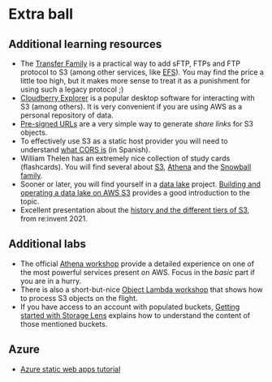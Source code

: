 
# Extra ball

## Additional learning resources

* The [Transfer Family](https://aws.amazon.com/aws-transfer-family/) is a practical way to add
sFTP, FTPs and FTP protocol to S3 (among other services, like [EFS](https://aws.amazon.com/efs/?nc1=h_ls)).
You may find the price a little too high, but it makes more sense to treat it as a punishment for using
such a legacy protocol ;)
* [Cloudberry Explorer](https://www.msp360.com/explorer/windows/) is a popular desktop software
for interacting with S3 (among others). It is very convenient if you are using AWS as a personal
repository of data.
* [Pre-signed URLs](https://docs.aws.amazon.com/AmazonS3/latest/userguide/ShareObjectPreSignedURL.html) are
a very simple way to generate *share links* for S3 objects.
* To effectively use S3 as a static host provider you will need to understand [what CORS is](https://github.com/programar-cloud/blog/blob/master/content/post/1130-cors.md) (in Spanish).
* William Thelen has an extremely nice collection of study cards (flashcards). You will find several about
[S3](https://quizlet.com/516736315/aws-amazon-s3-flash-cards/), [Athena](https://quizlet.com/517204816/advanced-amazon-s3-and-athena-flash-cards/) and the [Snowball family](https://quizlet.com/518465877/aws-storage-extras-flash-cards/).
* Sooner or later, you will find yourself in a [data lake](https://en.wikipedia.org/wiki/Data_lake) project. [Building and operating a data lake on AWS S3](https://www.youtube.com/watch?v=YCNVdK5kPWk) provides a good introduction to the topic.
* Excellent presentation about the [history and the different tiers of S3](https://d1.awsstatic.com/events/reinvent/2021/New_Launch_Introducing_the_Amazon_S3_Glacier_Instant_Retrieval_storage_class_STG214.pdf), from re:invent 2021.

## Additional labs

* The official [Athena workshop](https://catalog.us-east-1.prod.workshops.aws/workshops/9981f1a1-abdc-49b5-8387-cb01d238bb78/en-US) provide a detailed experience on one of the most powerful services present on AWS. Focus in the *basic* part if
you are in a hurry.
* There is also a short-but-nice [Object Lambda workshop](https://catalog.us-east-1.prod.workshops.aws/workshops/65ae1218-0c6b-444a-88bd-02aad3ac8636/en-US) that shows how to process S3 objects on the flight.
* If you have access to an account with populated buckets, [Getting started with Storage Lens](https://aws.amazon.com/getting-started/hands-on/amazon-s3-storage-lens/) explains how to understand the content of those mentioned buckets.

## Azure

* [Azure static web apps tutorial](https://learn.microsoft.com/en-us/training/paths/azure-static-web-apps/)

